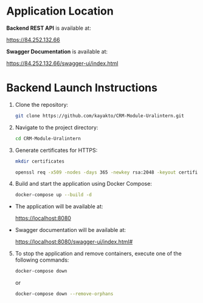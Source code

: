 # Application Location
<p><strong>Backend REST API</strong> is available at:</p>

<a>https://84.252.132.66</a>

<p><strong>Swagger Documentation</strong> is available at:</p>

<a>https://84.252.132.66/swagger-ui/index.html</a>

# Backend Launch Instructions
1. Clone the repository:
    ```bash
    git clone https://github.com/kayakto/CRM-Module-Uralintern.git
    ```
2. Navigate to the project directory:
    ```bash
    cd CRM-Module-Uralintern
    ```
3. Generate certificates for HTTPS:
   ```bash
   mkdir certificates
   ```
   ```bash
   openssl req -x509 -nodes -days 365 -newkey rsa:2048 -keyout certificates/bytebuilders-selfsigned.key -out certificates/bytebuilders-selfsigned.crt
   ```

4. Build and start the application using Docker Compose:
    ```bash
    docker-compose up --build -d
    ```
   
<ul>
    <li>
        <p>The application will be available at:</p>
        <a href="https://localhost:8080">https://localhost:8080</a>
    </li>
    <li>
        <p>Swagger documentation will be available at:</p>
        <a href="https://localhost:8080/swagger-ui/index.html#">https://localhost:8080/swagger-ui/index.html#</a>
    </li>
</ul>



5. To stop the application and remove containers, execute one of the following commands:

   ```bash
   docker-compose down
   ```
   or

   ```bash
   docker-compose down --remove-orphans
   ```

